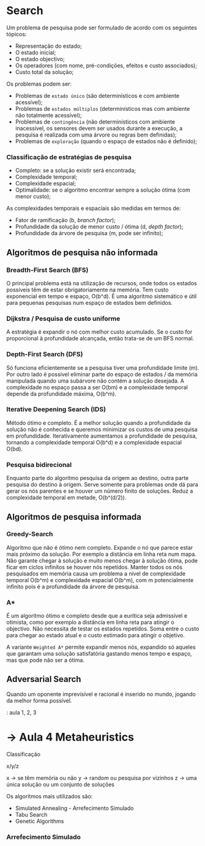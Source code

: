 # Search

Um problema de pesquisa pode ser formulado de acordo com os seguintes tópicos:

- Representação do estado;
- O estado inicial;
- O estado objectivo;
- Os operadores (com nome, pré-condições, efeitos e custo associados);
- Custo total da solução;

Os problemas podem ser:

- Problemas de `estado único` (são determinísticos e com ambiente acessível);
- Problemas de `estados múltiplos` (determinísticos mas com ambiente não totalmente acessível);
- Problemas de `contingência` (não determinísticos com ambiente inacessível, os sensores devem ser usados durante a execução, a pesquisa é realizada com uma árvore ou regras bem definidas);
- Problemas de `exploração` (quando o espaço de estados não é definido);

### Classificação de estratégias de pesquisa

- Completo: se a solução existir será encontrada;
- Complexidade temporal;
- Complexidade espacial;
- Optimalidade: se o algoritmo encontrar sempre a solução ótima (com menor custo);

As complexidades temporais e espaciais são medidas em termos de:
- Fator de ramificação (b, *branch factor*);
- Profundidade da solução de menor custo / ótima (d, *depth factor*);
- Profundidade da árvore de pesquisa (m, pode ser infinito);

## Algoritmos de pesquisa não informada

### Breadth-First Search (BFS)

O principal problema está na utilização de recursos, onde todos os estados possíveis têm de estar obrigatoriamente na memória. Tem custo exponencial em tempo e espaço, O(b^d). É uma algoritmo sistemático e útil para pequenas pesquisas num espaço de estados bem definidos.

### Dijkstra / Pesquisa de custo uniforme

A estratégia é expandir o nó com melhor custo acumulado. Se o custo for proporcional à profundidade alcançada, então trata-se de um BFS normal.

### Depth-First Search (DFS)

Só funciona eficientemente se a pesquisa tiver uma profundidade limite (m). Por outro lado é possível eliminar parte do espaço de estados / da memória manipulada quando uma subárvore não contém a solução desejada. A complexidade no espaço passa a ser O(bm) e a complexidade temporal depende da profundidade máxima, O(b^m).

### Iterative Deepening Search (IDS)

Método ótimo e completo. É a melhor solução quando a profundidade da solução não é conhecida e queremos minimizar os custos de uma pesquisa em profundidade. Iterativamente aumentamos a profundidade de pesquisa, tornando a complexidade temporal O(b^d) e a complexidade espacial O(bd).

### Pesquisa bidirecional

Enquanto parte do algoritmo pesquisa da origem ao destino, outra parte pesquisa do destino à origem. Serve somente para problemas onde dá para gerar os nós parentes e se houver um número finito de soluções. Reduz a complexidade temporal em metade, O(b^(d/2)).

## Algoritmos de pesquisa informada

### Greedy-Search

Algoritmo que não é ótimo nem completo. Expande o nó que parece estar mais próximo da solução. Por exemplo a distância em linha reta num mapa. Não garante chegar à solução e muito menos chegar à solução ótima, pode ficar em ciclos infinitos se houver nós repetidos. Manter todos os nós pesquisados em memória causa um problema a nível de complexidade temporal O(b^m) e complexidade espacial O(b^m), com m potencialmente infinito pois é a profundidade da árvore de pesquisa. 

### A*

É um algoritmo ótimo e completo desde que a eurítica seja admissível e otimista, como por exemplo a distância em linha reta para atingir o objectivo. Não necessita de testar os estados repetidos. Soma entre o custo para chegar ao estado atual e o custo estimado para atingir o objetivo. 

A variante `Weighted A*` permite expandir menos nós, expandido só aqueles que garantam uma solução satisfatória gastando menos tempo e espaço, mas que pode não ser a ótima. 

## Adversarial Search

Quando um oponente imprevisível e racional é inserido no mundo, jogando da melhor forma possível.

<TODO>: aula 1, 2, 3

# -> Aula 4 Metaheuristics

Classificação

x/y/z

x -> se têm memória ou não
y -> random ou pesquisa por vizinhos
z -> uma única solução ou um conjunto de soluções

Os algoritmos mais utilizados são:
- Simulated Annealing - Arrefecimento Simulado
- Tabu Search
- Genetic Algorithms

### Arrefecimento Simulado


